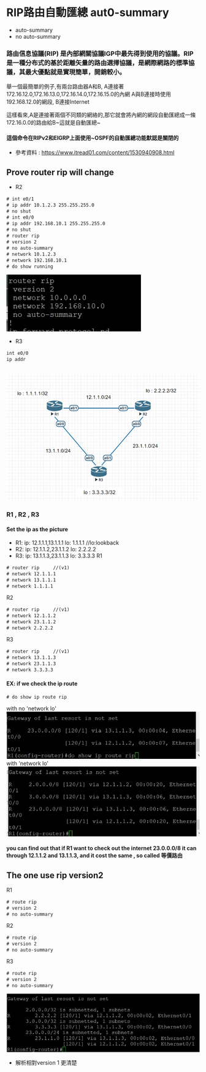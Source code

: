 # RIP路由自動匯總 aut0-summary
* auto-summary
* no auto-summary
### 路由信息協議(RIP) 是內部網關協議IGP中最先得到使用的協議。RIP是一種分布式的基於距離矢量的路由選擇協議，是網際網路的標準協議，其最大優點就是實現簡單，開銷較小。
舉一個最簡單的例子,有兩台路由器A和B,
A連接著172.16.12.0,172.16.13.0,172.16.14.0,172.16.15.0的內網
A與B連接時使用192.168.12.0的網段, B連接Internet

這樣看來,A是連接著兩個不同類的網絡的,那它就會將內網的網段自動匯總成一條172.16.0.0的路由給B~這就是自動匯總~

#### 這個命令在RIPv2和EIGRP上面使用~OSPF的自動匯總功能默認是關閉的

* 參考資料 : https://www.itread01.com/content/1530940908.html

## Prove router rip will change
* R2
```
# int e0/1
# ip addr 10.1.2.3 255.255.255.0
# no shut
# int e0/0
# ip addr 192.168.10.1 255.255.255.0
# no shut
# router rip
# version 2
# no auto-summary
# network 10.1.2.3
# network 192.168.10.1
# do show running
```
![](pic/rip1.jpg)

* R3
```
int e0/0
ip addr 
```

## 
![](pic/0507.jpg)
### R1 , R2 , R3
#### Set the ip as the picture
* R1: ip: 12.1.1.1,13.1.1.1  lo: 1.1.1.1      //lo:lookback
* R2: ip: 12.1.1.2,23.1.1.2  lo: 2.2.2.2
* R3: ip: 13.1.1.3,23.1.1.3  lo: 3.3.3.3
R1
```
# router rip     //(v1)
# network 12.1.1.1
# network 13.1.1.1
# network 1.1.1.1
```
R2
```
# router rip     //(v1)
# network 12.1.1.2
# network 23.1.1.2
# network 2.2.2.2 
```
R3
```
# router rip     //(v1)
# network 13.1.1.3
# network 23.1.1.3
# network 3.3.3.3
```
#### EX: if we check the ip route
```
# do show ip route rip
```
with no 'network lo'
![](pic/routerip.jpg)
with 'network lo'
![](pic/rip2.jpg)

#### you can find out that if R1 want to check out the internet 23.0.0.0/8 it can through 12.1.1.2 and 13.1.1.3, and it cost the same , so called 等價路由

## The one use rip version2
R1
```
# route rip
# version 2
# no auto-summary
```
R2
```
# route rip
# version 2
# no auto-summary
```
R3
```
# route rip
# version 2
# no auto-summary
```
![](pic/rip3.jpg)

* 解析相對version 1 更清楚 

